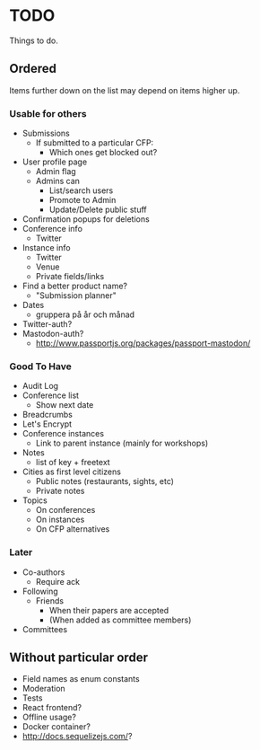 # TODO

Things to do.

## Ordered

Items further down on the list may depend on items higher up.

### Usable for others

* Submissions
  * If submitted to a particular CFP:
    * Which ones get blocked out?
* User profile page
  * Admin flag
  * Admins can
    * List/search users
    * Promote to Admin
    * Update/Delete public stuff
* Confirmation popups for deletions
* Conference info
  * Twitter
* Instance info
  * Twitter
  * Venue
  * Private fields/links
* Find a better product name?
  * "Submission planner"
* Dates
  * gruppera på år och månad
* Twitter-auth?
* Mastodon-auth?
  * http://www.passportjs.org/packages/passport-mastodon/

### Good To Have

* Audit Log
* Conference list
  * Show next date
* Breadcrumbs
* Let's Encrypt
* Conference instances
  * Link to parent instance (mainly for workshops)
* Notes
  * list of key + freetext
* Cities as first level citizens
  * Public notes (restaurants, sights, etc)
  * Private notes
* Topics
  * On conferences
  * On instances
  * On CFP alternatives

### Later

* Co-authors
  * Require ack
* Following
  * Friends
    * When their papers are accepted
    * (When added as committee members)
* Committees

## Without particular order

* Field names as enum constants
* Moderation
* Tests
* React frontend?
* Offline usage?
* Docker container?
* http://docs.sequelizejs.com/?
